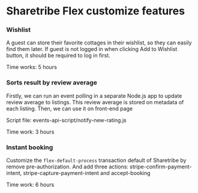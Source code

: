 # Sharetribe Flex customize features

### Wishlist

A guest can store their favorite cottages in their wishlist, so they can easily find
them later. If guest is not logged in when clicking Add to Wishlist button, it should be required to
log in first.

Time works: 5 hours

### Sorts result by review average

Firstly, we can run an event polling in a separate Node.js app to update review average to listings.
This review average is stored on metadata of each listing. Then, we can use it on front-end page

Script file: events-api-script/notify-new-rating.js

Time work: 3 hours

### Instant booking

Customize the `flex-default-process` transaction default of Sharetribe by remove pre-authorization.
And add three actions: stripe-confirm-payment-intent, stripe-capture-payment-intent and accept-booking

Time work: 6 hours


